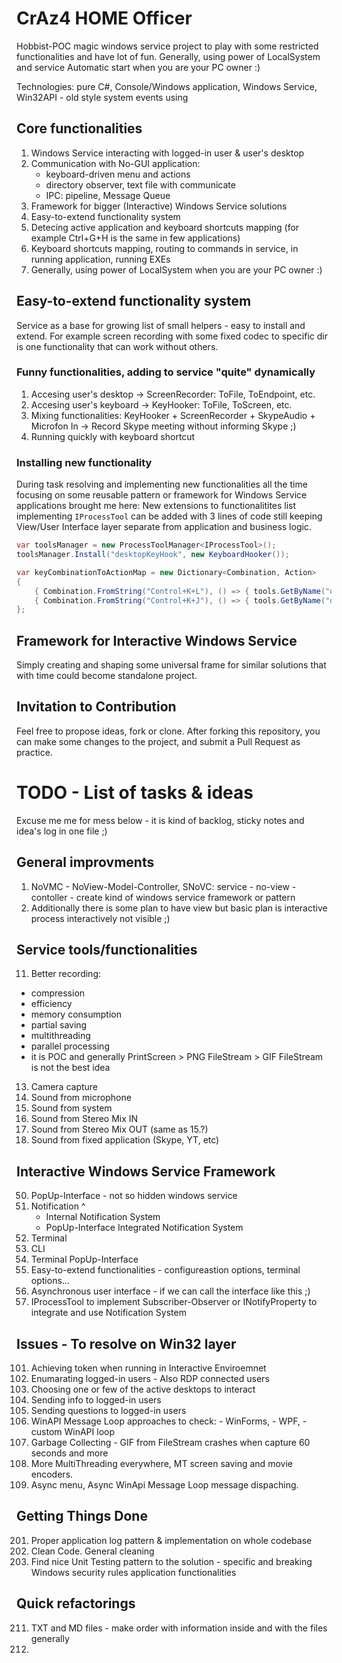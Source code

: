 # CrAz4 HOME Officer

Hobbist-POC magic windows service project to play with some restricted functionalities and have lot of fun. 
Generally, using power of LocalSystem and service Automatic start when you are your PC owner :)

Technologies: pure C#, Console/Windows application, Windows Service, Win32API - old style system events using

## Core functionalities

1. Windows Service interacting with logged-in user & user's desktop
2. Communication with No-GUI application:
   - keyboard-driven menu and actions
   - directory observer, text file with communicate
   - IPC: pipeline, Message Queue
3. Framework for bigger (Interactive) Windows Service solutions
4. Easy-to-extend functionality system
5. Detecing active application and keyboard shortcuts mapping (for example Ctrl+G+H is the same in few applications)
6. Keyboard shortcuts mapping, routing to commands in service, in running application, running EXEs
7. Generally, using power of LocalSystem when you are your PC owner :)

## Easy-to-extend functionality system

Service as a base for growing list of small helpers - easy to install and extend. 
For example screen recording with some fixed codec to specific dir is one functionality
that can work without others. 

### Funny functionalities, adding to service "quite" dynamically 

1. Accesing user's desktop -> ScreenRecorder: ToFile, ToEndpoint, etc. 
2. Accesing user's keyboard -> KeyHooker: ToFile, ToScreen, etc. 
3. Mixing functionalities:
	KeyHooker + ScreenRecorder + SkypeAudio + Microfon In -> Record Skype meeting without informing Skype ;)
4. Running quickly with keyboard shortcut

### Installing new functionality 

During task resolving and implementing new functionalities all the time focusing on some reusable pattern or framework for Windows Service applications brought me here: New extensions to functionalitites list implementing `IProcessTool` can be added with 3 lines of code still keeping View/User Interface layer separate from application and business logic. 

```C#
var toolsManager = new ProcessToolManager<IProcessTool>();
toolsManager.Install("desktopKeyHook", new KeyboardHooker());
```
```C#
var keyCombinationToActionMap = new Dictionary<Combination, Action>
{
	{ Combination.FromString("Control+K+L"), () => { tools.GetByName("desktopKeyHook").Start(); } },
	{ Combination.FromString("Control+K+J"), () => { tools.GetByName("desktopKeyHook").Stop(); } }
};
```

## Framework for Interactive Windows Service

Simply creating and shaping some universal frame for similar solutions that with time could become standalone project. 

## Invitation to Contribution 

Feel free to propose ideas, fork or clone. After forking this repository, you can make some changes to the project, and submit a Pull Request as practice. 

# TODO - List of tasks & ideas 

Excuse me me for mess below - it is kind of backlog, sticky notes and idea's log in one file ;) 

## General improvments 

1. NoVMC - NoView-Model-Controller, SNoVC: service - no-view - contoller - create kind of windows service framework or pattern 
2. Additionally there is some plan to have view but basic plan is interactive process interactively not visible ;) 

## Service tools/functionalities

11. Better recording:
   - compression
   - efficiency
   - memory consumption
   - partial saving
   - multithreading
   - parallel processing
   - it is POC and generally PrintScreen > PNG FileStream > GIF FileStream is not the best idea
13. Camera capture
14. Sound from microphone
15. Sound from system
16. Sound from Stereo Mix IN
17. Sound from Stereo Mix OUT (same as 15.?)
18. Sound from fixed application (Skype, YT, etc)

## Interactive Windows Service Framework

50. PopUp-Interface - not so hidden windows service
51. Notification ^
    - Internal Notification System
    - PopUp-Interface Integrated Notification System
52. Terminal
53. CLI
54. Terminal PopUp-Interface
55. Easy-to-extend functionalities - configureastion options, terminal options... 
56. Asynchronous user interface - if we can call the interface like this ;) 
57. IProcessTool to implement Subscriber-Observer or INotifyProperty to integrate and use Notification System

## Issues - To resolve on Win32 layer

101. Achieving token when running in Interactive Enviroemnet
102. Enumarating logged-in users - Also RDP connected users
103. Choosing one or few of the active desktops to interact
104. Sending info to logged-in users
105. Sending questions to logged-in users
106. WinAPI Message Loop approaches to check:
    - WinForms,
    - WPF,
    - custom WinAPI loop
107. Garbage Collecting - GIF from FileStream crashes when capture 60 seconds and more
108. More MultiThreading everywhere, MT screen saving and movie encoders. 
109. Async menu, Async WinApi Message Loop message dispaching.

## Getting Things Done

201. Proper application log pattern & implementation on whole codebase
202. Clean Code. General cleaning
203. Find nice Unit Testing pattern to the solution - specific and breaking Windows security rules application functionalities

## Quick refactorings

211. TXT and MD files - make order with information inside and with the files generally
212. 
